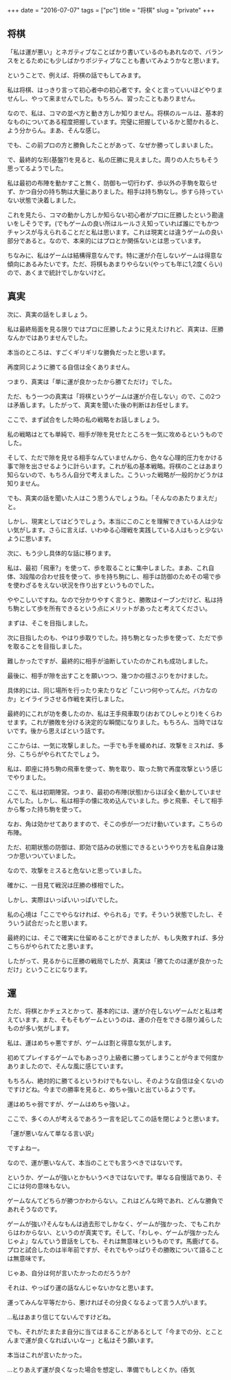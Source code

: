 +++
date = "2016-07-07"
tags =  ["pc"]
title = "将棋"
slug = "private"
+++

## 将棋 

「私は運が悪い」とネガティブなことばかり書いているのもあれなので、バランスをとるためにも少しばかりポジティブなことも書いてみようかなと思います。

ということで、例えば、将棋の話でもしてみます。

私は将棋、はっきり言って初心者中の初心者です。全くと言っていいほどやりませんし、やって来ませんでした。もちろん、習ったこともありません。

なので、私は、コマの並べ方と動き方しか知りません。将棋のルールは、基本的なものについてある程度把握しています。完璧に把握しているかと聞かれると、よう分からん。まあ、そんな感じ。

でも、この前プロの方と勝負したことがあって、なぜか勝ってしまいました。

で、最終的な形(基盤?)を見ると、私の圧勝に見えました。周りの人たちもそう思ってるようでした。

私は最初の布陣を動かすこと無く、防御も一切行わず、歩以外の手駒を取らせず、かつ自分の持ち駒は大量にありました。相手は持ち駒なし。歩すら持っていない状態で決着しました。

これを見たら、コマの動かし方しか知らない初心者がプロに圧勝したという勘違いをしそうです。(でもゲームの良い所はルールさえ知っていれば誰にでもかつチャンスが与えられることだと私は思います。これは現実とは違うゲームの良い部分であると。なので、本来的にはプロとか関係ないとは思っています。

ちなみに、私はゲームは結構得意なんです。特に運が介在しないゲームは得意な傾向にあるみたいです。ただ、将棋もあまりやらない(やっても年に1,2度くらい)ので、あくまで統計でしかないけど。

## 真実

次に、真実の話をしましょう。

私は最終局面を見る限りではプロに圧勝したように見えたけれど、真実は、圧勝なんかではありませんでした。

本当のところは、すごくギリギリな勝負だったと思います。

再度同じように勝てる自信は全くありません。

つまり、真実は「単に運が良かったから勝てただけ」でした。

ただ、もう一つの真実は「将棋というゲームは運が介在しない」ので、この2つは矛盾します。したがって、真実を聞いた後の判断はお任せします。

ここで、まず試合をした時の私の戦略をお話しましょう。

私の戦略はとても単純で、相手が隙を見せたところを一気に攻めるというものでした。

そして、ただで隙を見せる相手なんていませんから、色々な心理的圧力をかける事で隙を出させるように計らいます。これが私の基本戦略。将棋のことはあまり知らないので、もちろん自分で考えました。こういった戦略が一般的かどうかは知りません。

でも、真実の話を聞いた人はこう思うんでしょうね。「そんなのあたりまえだ」と。

しかし、現実としてはどうでしょう。本当にこのことを理解できている人は少ない気がします。さらに言えば、いわゆる心理戦を実践している人はもっと少ないように思います。

次に、もう少し具体的な話に移ります。

私は、最初「飛車?」を使って、歩を取ることに集中しました。まあ、これ自体、3段階の合わせ技を使って、歩を持ち駒にし、相手は防御のためその場で歩を使わざるをえない状況を作り出すというものでした。

ややこしいですね。なので分かりやすく言うと、勝敗はイーブンだけど、私は持ち駒として歩を所有できるという点にメリットがあったと考えてください。

まずは、そこを目指しました。

次に目指したのも、やはり歩取りでした。持ち駒となった歩を使って、ただで歩を取ることを目指しました。

難しかったですが、最終的に相手が油断していたのかこれも成功しました。

最後に、相手が隙を出すことを願いつつ、幾つかの揺さぶりをかけました。

具体的には、同じ場所を行ったり来たりなど「こいつ何やってんだ。バカなのか」とイライラさせる作戦を実行しました。

最終的にこれが功を奏したのか、私は王手飛車取り(おおてひしゃとり)をくらわせます。これが勝敗を分ける決定的な瞬間になりました。もちろん、当時ではないです。後から思えばという話です。

ここからは、一気に攻撃しました。一手でも手を緩めれば、攻撃をミスれば、多分、こちらがやられてたでしょう。

私は、即座に持ち駒の飛車を使って、駒を取り、取った駒で再度攻撃という感じでやりました。

ここで、私は初期陣営。つまり、最初の布陣(状態)からほぼ全く動かしていませんでした。しかし、私は相手の懐に攻め込んでいました。歩と飛車、そして相手から奪った持ち駒を使って。

なお、角は効かせてありますので、そこの歩が一つだけ動いています。こちらの布陣。

ただ、初期状態の防御は、即効で詰みの状態にできるというやり方を私自身は幾つか思いついていました。

なので、攻撃をミスると危ないと思っていました。

確かに、一目見て戦況は圧勝の様相でした。

しかし、実際はいっぱいいっぱいでした。

私の心境は「ここでやらなければ、やられる」です。そういう状態でしたし、そういう試合だったと思います。

最終的には、そこで確実に仕留めることができましたが、もし失敗すれば、多分こちらがやられてたと思います。

したがって、見るからに圧勝の戦局でしたが、真実は「勝てたのは運が良かっただけ」ということになります。

## 運

ただ、将棋とかチェスとかって、基本的には、運が介在しないゲームだと私は考えています。また、そもそもゲームというのは、運の介在をできる限り減らしたものが多い気がします。

私は、運はめちゃ悪ですが、ゲームは割と得意な気がします。

初めてプレイするゲームでもあっさり上級者に勝ってしまうことが今まで何度かありましたので、そんな風に感じています。

もちろん、絶対的に勝てるというわけでもないし、そのような自信は全くないのですけどね。今までの勝率を見ると、めちゃ強いと出ているようです。

運はめちゃ弱ですが、ゲームはめちゃ強いよ。

ここで、多くの人が考えるであろう一言を記してこの話を閉じようと思います。

「運が悪いなんて単なる言い訳」

ですよねー。

なので、運が悪いなんて、本当のことでも言うべきではないです。

というか、ゲームが強いとかもいうべきではないです。単なる自慢話であり、そこには何の意味もない。

ゲームなんてどちらが勝つかわからない。これはどんな時であれ、どんな勝負であれそうなのです。

ゲームが強い?そんなもんは過去形でしかなく、ゲームが強かった、でもこれからはわからない、というのが真実です。そして、「わしゃ、ゲームが強かったんじゃよ」なんていう昔話をしても、それは無意味というものです。馬鹿げてる。プロと試合したのは半年前ですが、それでもやっぱりその勝敗について語ることは無意味です。

じゃあ、自分は何が言いたかったのだろうか?

それは、やっぱり運の話なんじゃないかなと思います。

運ってみんな平等だから、悪ければその分良くなるよって言う人がいます。

...私はあまり信じてないんですけどね。

でも、それがたまたま自分に当てはまることがあるとして「今までの分、とことんまで運が良くなればいいなー」と私はそう願います。

本当はこれが言いたかった。

...とりあえず運が良くなった場合を想定し、準備でもしとくか。(呑気

